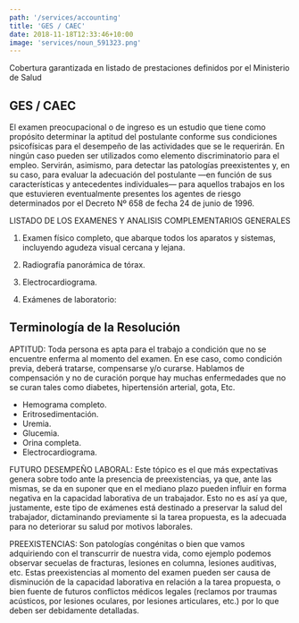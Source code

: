 ```yaml
---
path: '/services/accounting'
title: 'GES / CAEC'
date: 2018-11-18T12:33:46+10:00
image: 'services/noun_591323.png'
---
```


Cobertura garantizada en listado de prestaciones definidos por el Ministerio de Salud


## GES / CAEC

El examen preocupacional o de ingreso es un estudio que tiene como propósito determinar la aptitud del postulante conforme sus condiciones psicofísicas para el desempeño de las actividades que se le requerirán. En ningún caso pueden ser utilizados como elemento discriminatorio para el empleo. Servirán, asimismo, para detectar las patologías preexistentes y, en su caso, para evaluar la adecuación del postulante —en función de sus características y antecedentes individuales— para aquellos trabajos en los que estuvieren eventualmente presentes los agentes de riesgo determinados por el Decreto Nº 658 de fecha 24 de junio de 1996.

LISTADO DE LOS EXAMENES Y ANALISIS COMPLEMENTARIOS GENERALES

1. Examen físico completo, que abarque todos los aparatos y sistemas, incluyendo agudeza visual cercana y lejana.

2. Radiografía panorámica de tórax.

3. Electrocardiograma.

5. Exámenes de laboratorio:


## Terminología de la Resolución

APTITUD: Toda persona es apta para el trabajo a condición que no se encuentre enferma al momento del examen. En ese caso, como condición previa, deberá tratarse, compensarse y/o curarse. Hablamos de compensación y no de curación porque hay muchas enfermedades que no se curan tales como diabetes, hipertensión arterial, gota, Etc.

- Hemograma completo.
- Eritrosedimentación.
- Uremia.
- Glucemia.
- Orina completa.
- Electrocardiograma.

FUTURO DESEMPEÑO LABORAL: Este tópico es el que más expectativas genera sobre todo ante la presencia de preexistencias, ya que, ante las mismas, se da en suponer que en el mediano plazo pueden influir en forma negativa en la capacidad laborativa de un trabajador. Esto no es así ya que, justamente, este tipo de exámenes está destinado a preservar la salud del trabajador, dictaminando previamente si la tarea propuesta, es la adecuada para no deteriorar su salud por motivos laborales.

PREEXISTENCIAS: Son patologías congénitas o bien que vamos adquiriendo con el transcurrir de nuestra vida, como ejemplo podemos observar secuelas de fracturas, lesiones en columna, lesiones auditivas, etc. Estas preexistencias al momento del examen pueden ser causa de disminución de la capacidad laborativa en relación a la tarea propuesta, o bien fuente de futuros conflictos médicos legales (reclamos por traumas acústicos, por lesiones oculares, por lesiones articulares, etc.) por lo que deben ser debidamente detalladas.
